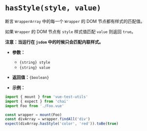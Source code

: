 # `hasStyle(style, value)`

断言 `WrapperArray` 中的每一个 `Wrapper` 的 DOM 节点都有样式的匹配值。

如果 `Wrapper` 的 DOM 节点有 `style` 样式值匹配 `value` 则返回 `true`。

**注意：当运行在 `jsdom` 中的时候只会匹配内联样式。**

- **参数：**
  - `{string} style`
  - `{string} value`

- **返回值：**`{boolean}`

- **示例：**

```js
import { mount } from 'vue-test-utils'
import { expect } from 'chai'
import Foo from './Foo.vue'

const wrapper = mount(Foo)
const divArray = wrapper.findAll('div')
expect(divArray.hasStyle('color', 'red')).toBe(true)
```
